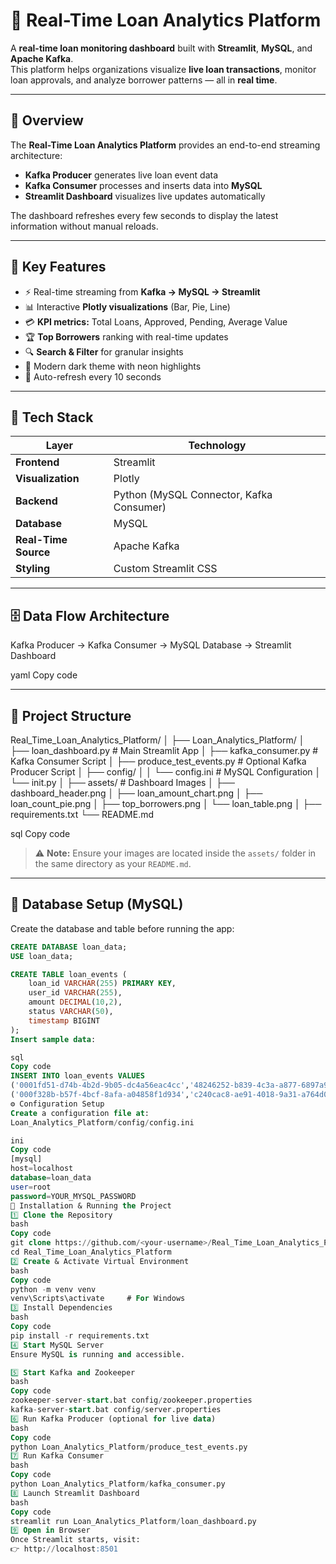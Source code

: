 # 💫 Real-Time Loan Analytics Platform

A **real-time loan monitoring dashboard** built with **Streamlit**, **MySQL**, and **Apache Kafka**.  
This platform helps organizations visualize **live loan transactions**, monitor loan approvals, and analyze borrower patterns — all in **real time**.

---

## 📖 Overview

The **Real-Time Loan Analytics Platform** provides an end-to-end streaming architecture:
- **Kafka Producer** generates live loan event data  
- **Kafka Consumer** processes and inserts data into **MySQL**  
- **Streamlit Dashboard** visualizes live updates automatically  

The dashboard refreshes every few seconds to display the latest information without manual reloads.

---

## 🎯 Key Features

- ⚡ Real-time streaming from **Kafka → MySQL → Streamlit**
- 📊 Interactive **Plotly visualizations** (Bar, Pie, Line)
- 💳 **KPI metrics:** Total Loans, Approved, Pending, Average Value
- 🏆 **Top Borrowers** ranking with real-time updates
- 🔍 **Search & Filter** for granular insights
- 🎨 Modern dark theme with neon highlights
- 🔄 Auto-refresh every 10 seconds

---

## 🧱 Tech Stack

| Layer | Technology |
|--------|-------------|
| **Frontend** | Streamlit |
| **Visualization** | Plotly |
| **Backend** | Python (MySQL Connector, Kafka Consumer) |
| **Database** | MySQL |
| **Real-Time Source** | Apache Kafka |
| **Styling** | Custom Streamlit CSS |

---

## 🗄️ Data Flow Architecture

Kafka Producer → Kafka Consumer → MySQL Database → Streamlit Dashboard

yaml
Copy code

---

## 📁 Project Structure

Real_Time_Loan_Analytics_Platform/
│
├── Loan_Analytics_Platform/
│ ├── loan_dashboard.py # Main Streamlit App
│ ├── kafka_consumer.py # Kafka Consumer Script
│ ├── produce_test_events.py # Optional Kafka Producer Script
│ ├── config/
│ │ └── config.ini # MySQL Configuration
│ └── init.py
│
├── assets/ # Dashboard Images
│ ├── dashboard_header.png
│ ├── loan_amount_chart.png
│ ├── loan_count_pie.png
│ ├── top_borrowers.png
│ └── loan_table.png
│
├── requirements.txt
└── README.md

sql
Copy code

> ⚠️ **Note:** Ensure your images are located inside the `assets/` folder in the same directory as your `README.md`.

---

## 🧠 Database Setup (MySQL)

Create the database and table before running the app:

```sql
CREATE DATABASE loan_data;
USE loan_data;

CREATE TABLE loan_events (
    loan_id VARCHAR(255) PRIMARY KEY,
    user_id VARCHAR(255),
    amount DECIMAL(10,2),
    status VARCHAR(50),
    timestamp BIGINT
);
Insert sample data:

sql
Copy code
INSERT INTO loan_events VALUES
('0001fd51-d74b-4b2d-9b05-dc4a56eac4cc','48246252-b839-4c3a-a877-6897a91edcb6',8033.79,'approved',1759488782),
('000f328b-b57f-4bcf-8afa-a04858f1d934','c240cac8-ae91-4018-9a31-a764d066dd44',18220.50,'pending',1759488758);
⚙️ Configuration Setup
Create a configuration file at:
Loan_Analytics_Platform/config/config.ini

ini
Copy code
[mysql]
host=localhost
database=loan_data
user=root
password=YOUR_MYSQL_PASSWORD
🧩 Installation & Running the Project
1️⃣ Clone the Repository
bash
Copy code
git clone https://github.com/<your-username>/Real_Time_Loan_Analytics_Platform.git
cd Real_Time_Loan_Analytics_Platform
2️⃣ Create & Activate Virtual Environment
bash
Copy code
python -m venv venv
venv\Scripts\activate     # For Windows
3️⃣ Install Dependencies
bash
Copy code
pip install -r requirements.txt
4️⃣ Start MySQL Server
Ensure MySQL is running and accessible.

5️⃣ Start Kafka and Zookeeper
bash
Copy code
zookeeper-server-start.bat config/zookeeper.properties
kafka-server-start.bat config/server.properties
6️⃣ Run Kafka Producer (optional for live data)
bash
Copy code
python Loan_Analytics_Platform/produce_test_events.py
7️⃣ Run Kafka Consumer
bash
Copy code
python Loan_Analytics_Platform/kafka_consumer.py
8️⃣ Launch Streamlit Dashboard
bash
Copy code
streamlit run Loan_Analytics_Platform/loan_dashboard.py
9️⃣ Open in Browser
Once Streamlit starts, visit:
👉 http://localhost:8501
